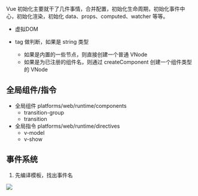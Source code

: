 Vue 初始化主要就干了几件事情，合并配置，初始化生命周期，初始化事件中心，初始化渲染，初始化 data、props、computed、watcher 等等。

* 虚拟DOM

* tag 做判断，如果是 string 类型
    * 如果是内置的一些节点，则直接创建一个普通 VNode
    * 如果是为已注册的组件名，则通过 createComponent 创建一个组件类型的 VNode

## 全局组件/指令
* 全局组件 platforms/web/runtime/components
    * transition-group
    * transition
* 全局指令 platforms/web/runtime/directives
    * v-model
    * v-show

## 事件系统
1. 先编译模板，找出事件名

![](https://user-gold-cdn.xitu.io/2018/8/30/16586a0d1261a7b3?imageView2/0/w/1280/h/960/format/webp/ignore-error/1)
